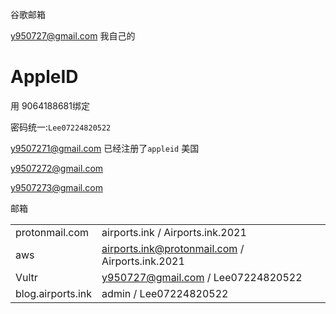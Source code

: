谷歌邮箱

y950727@gmail.com 我自己的



# AppleID

用 9064188681绑定

密码统一:`Lee07224820522`

y9507271@gmail.com     已经注册了`appleid`  美国

y9507272@gmail.com

y9507273@gmail.com





邮箱

|                   |                                                 |      |
| ----------------- | ----------------------------------------------- | ---- |
| protonmail.com    | airports.ink  /  Airports.ink.2021              |      |
| aws               | airports.ink@protonmail.com / Airports.ink.2021 |      |
| Vultr             | y950727@gmail.com / Lee07224820522              |      |
| blog.airports.ink | admin / Lee07224820522                          |      |





